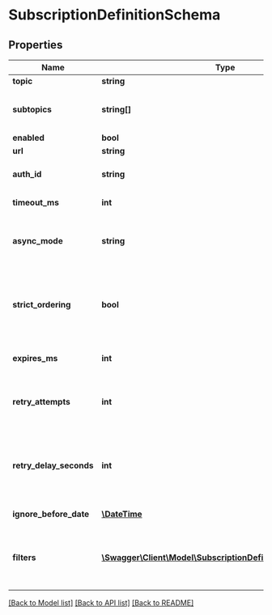 # SubscriptionDefinitionSchema

## Properties
Name | Type | Description | Notes
------------ | ------------- | ------------- | -------------
**topic** | **string** | Topic to subscribe to | 
**subtopics** | **string[]** | Topic dependent list of sub-topics for which the subscriber should be notified. Eg: &#39;success&#39; or &#39;failed&#39; for course import | [optional] 
**enabled** | **bool** |  | 
**url** | **string** |  | 
**auth_id** | **string** | The ID for the subscription auth entry to use to authorize requests for this subscription. | [optional] 
**timeout_ms** | **int** | Network timeout in milliseconds for sending subscription | [optional] 
**async_mode** | **string** | Will this Notification be sent in a thread, or synchronously? Note: Synchronous delivery should be used sparingly as it may severely degrade performance. Has no effect on Exchanges. | [optional] 
**strict_ordering** | **bool** | Should Engine keep track of notification ordering and drop out of date notifications? Note: Ordering notifications should be used sparingly as it may severly degrade performance. Has no effect on Exchanges. | [optional] 
**expires_ms** | **int** | For how long (in ms) should Engine cache the response to this Exchange. Has no effect on Notifications. | [optional] 
**retry_attempts** | **int** | The number of times Engine will attempt to send after a failure. Takes the lower value between this and the &#x60;SimpleQueueMaxRetries&#x60; configuration setting. | [optional] 
**retry_delay_seconds** | **int** | The initial length of time Engine will wait before retrying after a failure. This time will be doubled after each retry. Takes the greater value between this and the &#x60;SimpleQueueRetryInitialDelaySeconds&#x60; configuration setting. | [optional] 
**ignore_before_date** | [**\DateTime**](\DateTime.md) | Queued messages generated before this date will be discarded. | [optional] 
**filters** | [**\Swagger\Client\Model\SubscriptionDefinitionSchemaFilters[]**](SubscriptionDefinitionSchemaFilters.md) | Filters on resources such as course, registration, or tenant for which this subscriber should be notified. If multiple filters are defined, only events that match all the filters will trigger a notification. | [optional] 

[[Back to Model list]](../README.md#documentation-for-models) [[Back to API list]](../README.md#documentation-for-api-endpoints) [[Back to README]](../README.md)


